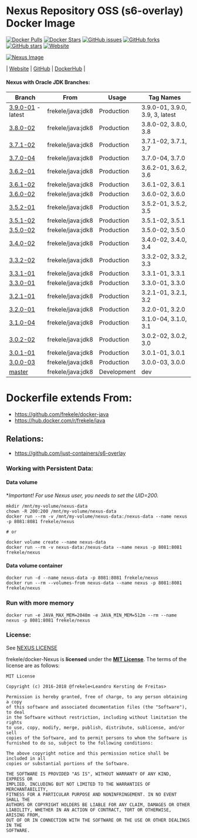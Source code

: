 # Nexus Repository OSS (s6-overlay) Docker Image

[![Docker Pulls](https://img.shields.io/docker/pulls/frekele/nexus.svg)](https://hub.docker.com/r/frekele/nexus/)
[![Docker Stars](https://img.shields.io/docker/stars/frekele/nexus.svg)](https://hub.docker.com/r/frekele/nexus/)
[![GitHub issues](https://img.shields.io/github/issues/frekele/docker-nexus.svg)](https://github.com/frekele/docker-nexus/issues)
[![GitHub forks](https://img.shields.io/github/forks/frekele/docker-nexus.svg)](https://github.com/frekele/docker-nexus/network)
[![GitHub stars](https://img.shields.io/github/stars/frekele/docker-nexus.svg)](https://github.com/frekele/docker-nexus/stargazers)
[![Website](https://img.shields.io/website-up-down-green-red/http/shields.io.svg)](https://frekele.github.io/docker-nexus/)

[![Nexus Image][NexusImage]][NexusWebsite]

| [Website]  | [GitHub]  | [DockerHub]  |


#### Nexus with Oracle JDK Branches:

| Branch                       | From                     | Usage        | Tag Names                           |
| ---------------------------- | ------------------------ | ------------ | ------------------------------------|
| [3.9.0-01] - latest          | frekele/java:jdk8        | Production   | 3.9.0-01, 3.9.0, 3.9, 3, latest     |
| [3.8.0-02]                   | frekele/java:jdk8        | Production   | 3.8.0-02, 3.8.0, 3.8                |
| [3.7.1-02]                   | frekele/java:jdk8        | Production   | 3.7.1-02, 3.7.1, 3.7                |
| [3.7.0-04]                   | frekele/java:jdk8        | Production   | 3.7.0-04, 3.7.0                     |
| [3.6.2-01]                   | frekele/java:jdk8        | Production   | 3.6.2-01, 3.6.2, 3.6                |
| [3.6.1-02]                   | frekele/java:jdk8        | Production   | 3.6.1-02, 3.6.1                     |
| [3.6.0-02]                   | frekele/java:jdk8        | Production   | 3.6.0-02, 3.6.0                     |
| [3.5.2-01]                   | frekele/java:jdk8        | Production   | 3.5.2-01, 3.5.2, 3.5                |
| [3.5.1-02]                   | frekele/java:jdk8        | Production   | 3.5.1-02, 3.5.1                     |
| [3.5.0-02]                   | frekele/java:jdk8        | Production   | 3.5.0-02, 3.5.0                     |
| [3.4.0-02]                   | frekele/java:jdk8        | Production   | 3.4.0-02, 3.4.0, 3.4                |
| [3.3.2-02]                   | frekele/java:jdk8        | Production   | 3.3.2-02, 3.3.2, 3.3                |
| [3.3.1-01]                   | frekele/java:jdk8        | Production   | 3.3.1-01, 3.3.1                     |
| [3.3.0-01]                   | frekele/java:jdk8        | Production   | 3.3.0-01, 3.3.0                     |
| [3.2.1-01]                   | frekele/java:jdk8        | Production   | 3.2.1-01, 3.2.1, 3.2                |
| [3.2.0-01]                   | frekele/java:jdk8        | Production   | 3.2.0-01, 3.2.0                     |
| [3.1.0-04]                   | frekele/java:jdk8        | Production   | 3.1.0-04, 3.1.0, 3.1                |
| [3.0.2-02]                   | frekele/java:jdk8        | Production   | 3.0.2-02, 3.0.2, 3.0                |
| [3.0.1-01]                   | frekele/java:jdk8        | Production   | 3.0.1-01, 3.0.1                     |
| [3.0.0-03]                   | frekele/java:jdk8        | Production   | 3.0.0-03, 3.0.0                     |
| [master]                     | frekele/java:jdk8        | Development  | dev                                 |


# Dockerfile extends From:
- https://github.com/frekele/docker-java
- https://hub.docker.com/r/frekele/java


## Relations:
 - https://github.com/just-containers/s6-overlay


### Working with Persistent Data:
#### Data volume
**Important! For use Nexus user, you needs to set the UID=200.*
```
mkdir /mnt/my-volume/nexus-data
chown -R 200:200 /mnt/my-volume/nexus-data
docker run --rm -v /mnt/my-volume/nexus-data:/nexus-data --name nexus -p 8081:8081 frekele/nexus

# or

docker volume create --name nexus-data
docker run --rm -v nexus-data:/nexus-data --name nexus -p 8081:8081 frekele/nexus
```
#### Data volume container
```
docker run -d --name nexus-data -p 8081:8081 frekele/nexus
docker run --rm --volumes-from nexus-data --name nexus -p 8081:8081 frekele/nexus
```

### Run with more memory
```
docker run -e JAVA_MAX_MEM=2048m -e JAVA_MIN_MEM=512m --rm --name nexus -p 8081:8081 frekele/nexus
```


### License:
See [NEXUS LICENSE]

frekele/docker-Nexus is **licensed** under the **[MIT License]**. The terms of the license are as follows:

    MIT License

    Copyright (c) 2016-2018 @frekele<Leandro Kersting de Freitas>

    Permission is hereby granted, free of charge, to any person obtaining a copy
    of this software and associated documentation files (the "Software"), to deal
    in the Software without restriction, including without limitation the rights
    to use, copy, modify, merge, publish, distribute, sublicense, and/or sell
    copies of the Software, and to permit persons to whom the Software is
    furnished to do so, subject to the following conditions:

    The above copyright notice and this permission notice shall be included in all
    copies or substantial portions of the Software.

    THE SOFTWARE IS PROVIDED "AS IS", WITHOUT WARRANTY OF ANY KIND, EXPRESS OR
    IMPLIED, INCLUDING BUT NOT LIMITED TO THE WARRANTIES OF MERCHANTABILITY,
    FITNESS FOR A PARTICULAR PURPOSE AND NONINFRINGEMENT. IN NO EVENT SHALL THE
    AUTHORS OR COPYRIGHT HOLDERS BE LIABLE FOR ANY CLAIM, DAMAGES OR OTHER
    LIABILITY, WHETHER IN AN ACTION OF CONTRACT, TORT OR OTHERWISE, ARISING FROM,
    OUT OF OR IN CONNECTION WITH THE SOFTWARE OR THE USE OR OTHER DEALINGS IN THE
    SOFTWARE.


[NexusImage]: https://raw.githubusercontent.com/frekele/docker-nexus/master/nexus-logo.png
[NexusWebsite]: http://www.sonatype.com/nexus-repository-oss
[Website]: https://frekele.github.io/docker-nexus
[GitHub]: https://github.com/frekele/docker-nexus
[DockerHub]: https://hub.docker.com/r/frekele/nexus
[NEXUS LICENSE]: https://github.com/frekele/docker-nexus/blob/master/NEXUS_LICENSE
[MIT LICENSE]: https://github.com/frekele/docker-nexus/blob/master/LICENSE


[3.9.0-01]: https://github.com/frekele/docker-nexus/blob/3.9.0-01/Dockerfile
[3.8.0-02]: https://github.com/frekele/docker-nexus/blob/3.8.0-02/Dockerfile
[3.7.1-02]: https://github.com/frekele/docker-nexus/blob/3.7.1-02/Dockerfile
[3.7.0-04]: https://github.com/frekele/docker-nexus/blob/3.7.0-04/Dockerfile
[3.6.2-01]: https://github.com/frekele/docker-nexus/blob/3.6.2-01/Dockerfile
[3.6.1-02]: https://github.com/frekele/docker-nexus/blob/3.6.1-02/Dockerfile
[3.6.0-02]: https://github.com/frekele/docker-nexus/blob/3.6.0-02/Dockerfile
[3.5.2-01]: https://github.com/frekele/docker-nexus/blob/3.5.2-01/Dockerfile
[3.5.1-02]: https://github.com/frekele/docker-nexus/blob/3.5.1-02/Dockerfile
[3.5.0-02]: https://github.com/frekele/docker-nexus/blob/3.5.0-02/Dockerfile
[3.4.0-02]: https://github.com/frekele/docker-nexus/blob/3.4.0-02/Dockerfile
[3.3.2-02]: https://github.com/frekele/docker-nexus/blob/3.3.2-02/Dockerfile
[3.3.1-01]: https://github.com/frekele/docker-nexus/blob/3.3.1-01/Dockerfile
[3.3.0-01]: https://github.com/frekele/docker-nexus/blob/3.3.0-01/Dockerfile
[3.2.1-01]: https://github.com/frekele/docker-nexus/blob/3.2.1-01/Dockerfile
[3.2.0-01]: https://github.com/frekele/docker-nexus/blob/3.2.0-01/Dockerfile
[3.1.0-04]: https://github.com/frekele/docker-nexus/blob/3.1.0-04/Dockerfile
[3.0.2-02]: https://github.com/frekele/docker-nexus/blob/3.0.2-02/Dockerfile
[3.0.1-01]: https://github.com/frekele/docker-nexus/blob/3.0.1-01/Dockerfile
[3.0.0-03]: https://github.com/frekele/docker-nexus/blob/3.0.0-03/Dockerfile
[master]: https://github.com/frekele/docker-nexus/blob/master/Dockerfile
